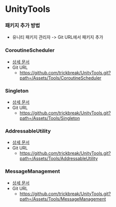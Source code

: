 # UnityTools


### 패키지 추가 방법
- 유니티 패키지 관리자 -> Git URL에서 패키지 추가


### CoroutineScheduler
- [상세 문서](./Assets/Tools/CoroutineScheduler/README.md)
- Git URL
  - https://github.com/trickbreak/UnityTools.git?path=/Assets/Tools/CoroutineScheduler


### Singleton
- [상세 문서](./Assets/Tools/Singleton/README.md) 
- Git URL
  - https://github.com/trickbreak/UnityTools.git?path=/Assets/Tools/Singleton


### AddressableUtility
- [상세 문서](./Assets/Tools/AddressableUtility/README.md)
- Git URL
  - https://github.com/trickbreak/UnityTools.git?path=/Assets/Tools/AddressableUtility


### MessageManagement
- [상세 문서](./Assets/Tools/MessageManagement/README.md)
- Git URL
  - https://github.com/trickbreak/UnityTools.git?path=/Assets/Tools/MessageManagement

